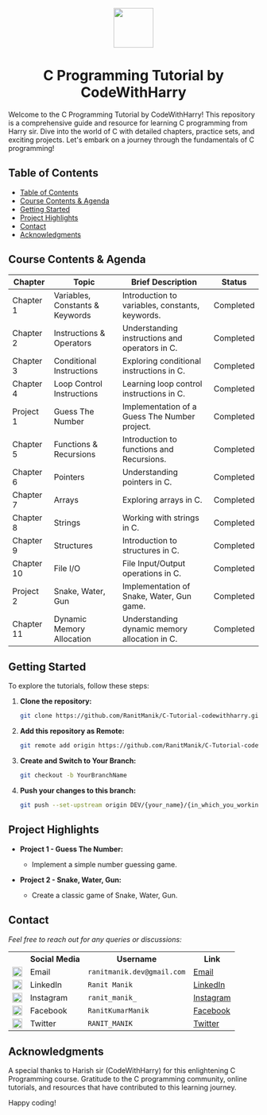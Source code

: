 <a name="readme-top"></a>
<div align="center">
  <img width="80px" src="https://upload.wikimedia.org/wikipedia/commons/1/19/C_Logo.png">
  <h1> C Programming Tutorial by CodeWithHarry</h1>
</div>


Welcome to the C Programming Tutorial by CodeWithHarry! This repository is a comprehensive guide and resource for
learning C programming from Harry sir. Dive into the world of C with detailed chapters, practice sets, and exciting
projects. Let's embark on a journey through the fundamentals of C programming!

## Table of Contents

- [Table of Contents](#table-of-contents)
- [Course Contents \& Agenda](#course-contents--agenda)
- [Getting Started](#getting-started)
- [Project Highlights](#project-highlights)
- [Contact](#contact)
- [Acknowledgments](#acknowledgments)

## Course Contents & Agenda

| Chapter    | Topic                           | Brief Description                               | Status    |
|------------|---------------------------------|-------------------------------------------------|-----------|
| Chapter 1  | Variables, Constants & Keywords | Introduction to variables, constants, keywords. | Completed |
| Chapter 2  | Instructions & Operators        | Understanding instructions and operators in C.  | Completed |
| Chapter 3  | Conditional Instructions        | Exploring conditional instructions in C.        | Completed |
| Chapter 4  | Loop Control Instructions       | Learning loop control instructions in C.        | Completed |
| Project 1  | Guess The Number                | Implementation of a Guess The Number project.   | Completed |
| Chapter 5  | Functions & Recursions          | Introduction to functions and Recursions.       | Completed |
| Chapter 6  | Pointers                        | Understanding pointers in C.                    | Completed |
| Chapter 7  | Arrays                          | Exploring arrays in C.                          | Completed |
| Chapter 8  | Strings                         | Working with strings in C.                      | Completed |
| Chapter 9  | Structures                      | Introduction to structures in C.                | Completed |
| Chapter 10 | File I/O                        | File Input/Output operations in C.              | Completed |
| Project 2  | Snake, Water, Gun               | Implementation of Snake, Water, Gun game.       | Completed |
| Chapter 11 | Dynamic Memory Allocation       | Understanding dynamic memory allocation in C.   | Completed |

## Getting Started

To explore the tutorials, follow these steps:

1. **Clone the repository:**
   ```bash
   git clone https://github.com/RanitManik/C-Tutorial-codewithharry.git
   ```

2. **Add this repository as Remote:**
   ```bash
   git remote add origin https://github.com/RanitManik/C-Tutorial-codewithharry.git
   ```

3. **Create and Switch to Your Branch:**
   ```bash
   git checkout -b YourBranchName
   ```

4. **Push your changes to this branch:**
   ```bash
   git push --set-upstream origin DEV/{your_name}/{in_which_you_working_on}
   ```

## Project Highlights

- **Project 1 - Guess The Number:**
    - Implement a simple number guessing game.

- **Project 2 - Snake, Water, Gun:**
    - Create a classic game of Snake, Water, Gun.

## Contact

_Feel free to reach out for any queries or discussions:_

<table>
  <tr>
    <th></th>
    <th>Social Media</th>
    <th>Username</th>
    <th>Link</th>
  </tr>
  <tr>
    <td><img src="https://cdn4.iconfinder.com/data/icons/social-media-logos-6/512/112-gmail_email_mail-512.png" width="20" /></td>
    <td>Email</td>
    <td><code>ranitmanik.dev@gmail.com</code></td>
    <td><a href="mailto:ranitmanik.dev@gmail.com" target="_blank">Email</a></td>
  </tr>
  <tr>
    <td><img src="https://upload.wikimedia.org/wikipedia/commons/thumb/c/ca/LinkedIn_logo_initials.png/480px-LinkedIn_logo_initials.png" width="20" /></td>
    <td>LinkedIn</td>
    <td><code>Ranit Manik</code></td>
    <td><a href="https://www.linkedin.com/in/ranit-manik/" target="_blank">LinkedIn</a></td>
  </tr>
  <tr>
    <td><img src="https://upload.wikimedia.org/wikipedia/commons/thumb/a/a5/Instagram_icon.png/600px-Instagram_icon.png" width="20" /></td>
    <td>Instagram</td>
    <td><code>ranit_manik_</code></td>
    <td><a href="https://www.instagram.com/ranit_manik_/" target="_blank">Instagram</a></td>
  </tr>
  <tr>
    <td><img src="https://upload.wikimedia.org/wikipedia/commons/6/6c/Facebook_Logo_2023.png" width="20" /></td>
    <td>Facebook</td>
    <td><code>RanitKumarManik</code></td>
    <td><a href="https://www.facebook.com/RanitKumarManik/" target="_blank">Facebook</a></td>
  </tr>
  <tr>
    <td><img src="https://upload.wikimedia.org/wikipedia/commons/thumb/6/6f/Logo_of_Twitter.svg/512px-Logo_of_Twitter.svg.png" width="20" /></td>
    <td>Twitter</td>
    <td><code>RANIT_MANIK</code></td>
    <td><a href="https://twitter.com/RANIT_MANIK" target="_blank">Twitter</a></td>
  </tr>
</table>

## Acknowledgments

A special thanks to Harish sir (CodeWithHarry) for this enlightening C Programming course. Gratitude to the C
programming community, online tutorials, and resources that have contributed to this learning journey.

Happy coding!
